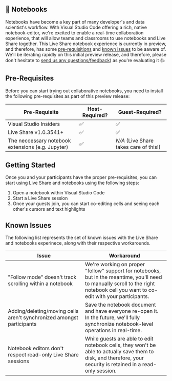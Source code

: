## 📓 Notebooks

Notebooks have become a key part of many developer's and data scientist's workflow. With Visual Studio Code offering a rich, native notebook-editor, we're excited to enable a real-time collaboration experience, that will allow teams and classrooms to use notebooks and Live Share together. This Live Share notebook experience is currently in preview, and therefore, has some [pre-requisitions](#pre-requisites) and [known issues](#known-issues) to be aaware of. We'll be iterating rapidly on this initial preview release, and therefore, please don't hesitate to [send us any questions/feedback](http://github.com/microsoftdocs/live-share)) as you're evaluating it 👍

## Pre-Requisites

Before you can start trying out collaborative notebooks, you need to install the following pre-requisites as part of this preview release:

| Pre-Requisite | Host-Required? | Guest-Required? |
|-|-|-|
| Visual Studio Insiders | ✅ | ✅ |
| Live Share v1.0.3541+ | ✅ | ✅ |
| The neccessary notebook extensions (e.g. Jupyter) | ✅ | _N/A_ (Live Share takes care of this!) |

## Getting Started

Once you and your participants have the proper pre-requisites, you can start using Live Share and notebooks using the following steps:

1. Open a notebook within Visual Studio Code
1. Start a Live Share session
1. Once your guests join, you can start co-editing cells and seeing each other's cursors and text highlights

## Known Issues

The following list represents the set of known issues with the Live Share and notebooks experinece, along with their respective workarounds. 

| Issue | Workaround | 
|-|-|
| "Follow mode" doesn't track scrolling within a notebook | We're working on proper "follow" support for notebooks, but in the meantime, you'll need to manually scroll to the right notebook cell you want to co-edit with your participants. |
| Adding/deleting/moving cells aren't synchronized amongst participants | Save the notebook document and have everyone re-open it. In the future, we'll fully synchronize notebook-level operations in real-time. |
| Notebook editors don't respect read-only Live Share sessions | While guests are able to edit notebook cells, they won't be able to actually save them to disk, and therefore, your security is retained in a read-only session. |
